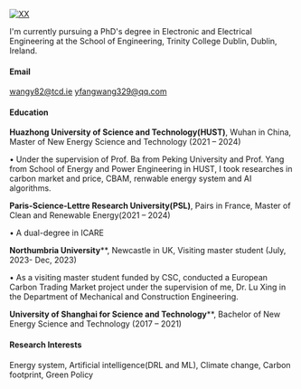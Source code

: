 [![XX](https://img.shields.io/badge/XX-github-blue?logo=github)](https://github.com/XX)

I'm currently pursuing a PhD's degree in Electronic and Electrical Engineering at the School of Engineering, Trinity College Dublin, Dublin, Ireland.

#### Email

wangy82@tcd.ie
yfangwang329@qq.com

#### Education

**Huazhong University of Science and Technology(HUST)**, Wuhan in China, Master of New Energy Science and Technology (2021 – 2024)

• Under the supervision of Prof. Ba from Peking University and Prof. Yang from School of Energy and Power Engineering in HUST, I took researches in carbon market and price, CBAM, renwable energy system and AI algorithms.

**Paris-Science-Lettre Research University(PSL)**, Pairs in France, Master of Clean and Renewable Energy(2021 – 2024)

• A dual-degree in ICARE

**Northumbria University****, Newcastle in UK, Visiting master student (July, 2023- Dec, 2023)

• As a visiting master student funded by CSC, conducted a European Carbon Trading Market project under the supervision of me, Dr. Lu Xing in the Department of Mechanical and Construction Engineering.

&#x20;**University of Shanghai for Science and Technology****, Bachelor of New Energy Science and Technology (2017 – 2021)



#### Research Interests

Energy system, Artificial intelligence(DRL and ML), Climate change, Carbon footprint, Green Policy
